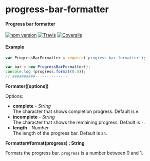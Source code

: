 progress-bar-formatter
======================

#### Progress bar formatter ####

[![npm version][npm-version-image]][npm-url]
[![Travis][travis-image]][travis-url]
[![Coveralls][coveralls-image]][coveralls-url]

#### Example ####

```javascript
var ProgressBarFormatter = require('progress-bar-formatter');

var bar = new ProgressBarFormatter();
console.log (progress.format(0.4));
// ##########··············
```

<a name="formatter"></a>
__Formater([options])__

Options:

- __complete__ - _String_  
  The character that shows completion progress. Default is `#`.
- __incomplete__ - _String_  
  The character that shows the remaining progress. Default is `·`.
- __length__ - _Number_  
  The length of the progress bar. Default is `24`.

<a name="formatter_format"></a>
__Formatter#format(progress) : String__

Formats the progress bar. `progress` is a number between 0 and 1.

[npm-version-image]: https://img.shields.io/npm/v/progress-bar-formatter.svg?style=flat
[npm-url]: https://npmjs.org/package/progress-bar-formatter
[travis-image]: https://img.shields.io/travis/gagle/node-progress-bar-formatter.svg?style=flat
[travis-url]: https://travis-ci.org/gagle/node-progress-bar-formatter
[coveralls-image]: https://img.shields.io/coveralls/gagle/node-progress-bar-formatter.svg?style=flat
[coveralls-url]: https://coveralls.io/r/gagle/node-progress-bar-formatter